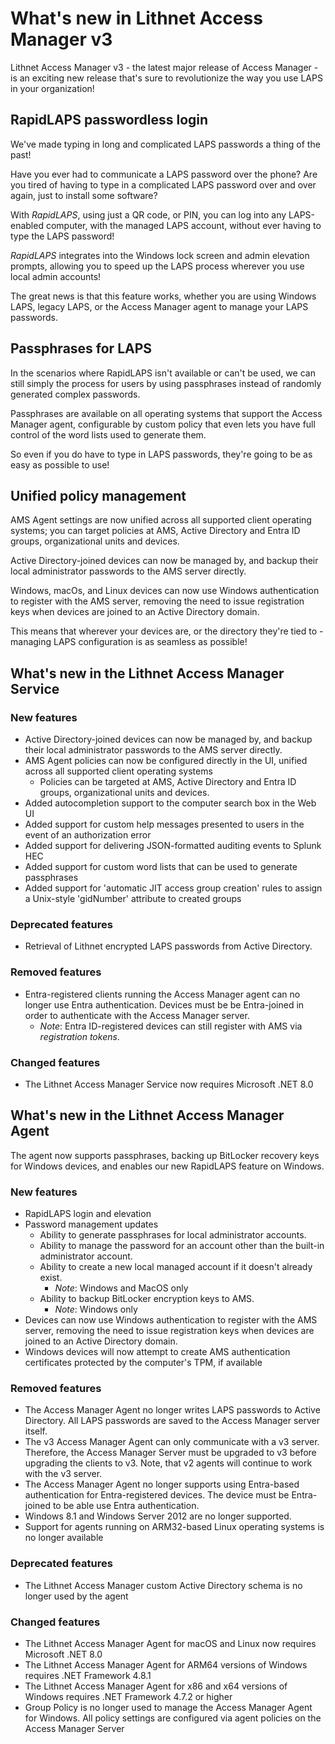# What's new in Lithnet Access Manager v3
Lithnet Access Manager v3 - the latest major release of Access Manager - is an exciting new release that's sure to revolutionize the way you use LAPS in your organization!

## RapidLAPS passwordless login
We've made typing in long and complicated LAPS passwords a thing of the past!

Have you ever had to communicate a LAPS password over the phone? Are you tired of having to type in a complicated LAPS password over and over again, just to install some software?

With *RapidLAPS*, using just a QR code, or PIN, you can log into any LAPS-enabled computer, with the managed LAPS account, without ever having to type the LAPS password!

*RapidLAPS* integrates into the Windows lock screen and admin elevation prompts, allowing you to speed up the LAPS process wherever you use local admin accounts!

The great news is that this feature works, whether you are using Windows LAPS, legacy LAPS, or the Access Manager agent to manage your LAPS passwords.

## Passphrases for LAPS
In the scenarios where RapidLAPS isn't available or can't be used, we can still simply the process for users by using passphrases instead of randomly generated complex passwords.

Passphrases are available on all operating systems that support the Access Manager agent, configurable by custom policy that even lets you have full control of the word lists used to generate them.

So even if you do have to type in LAPS passwords, they're going to be as easy as possible to use!

## Unified policy management

AMS Agent settings are now unified across all supported client operating systems; you can target policies at AMS, Active Directory and Entra ID groups, organizational units and devices.

Active Directory-joined devices can now be managed by, and backup their local administrator passwords to the AMS server directly.

Windows, macOs, and Linux devices can now use Windows authentication to register with the AMS server, removing the need to issue registration keys when devices are joined to an Active Directory domain.

This means that wherever your devices are, or the directory they're tied to - managing LAPS configuration is as seamless as possible!

## What's new in the Lithnet Access Manager Service

### New features
* Active Directory-joined devices can now be managed by, and backup their local administrator passwords to the AMS server directly.
* AMS Agent policies can now be configured directly in the UI, unified across all supported client operating systems
  * Policies can be targeted at AMS, Active Directory and Entra ID groups, organizational units and devices.
* Added autocompletion support to the computer search box in the Web UI
* Added support for custom help messages presented to users in the event of an authorization error
* Added support for delivering JSON-formatted auditing events to Splunk HEC
* Added support for custom word lists that can be used to generate passphrases
* Added support for 'automatic JIT access group creation' rules to assign a Unix-style 'gidNumber' attribute to created groups

### Deprecated features
* Retrieval of Lithnet encrypted LAPS passwords from Active Directory. 

### Removed features
* Entra-registered clients running the Access Manager agent can no longer use Entra authentication. Devices must be be Entra-joined in order to authenticate with the Access Manager server.
  * *Note*: Entra ID-registered devices can still register with AMS via *registration tokens*.

### Changed features
* The Lithnet Access Manager Service now requires Microsoft .NET 8.0 

## What's new in the Lithnet Access Manager Agent
The agent now supports passphrases, backing up BitLocker recovery keys for Windows devices, and enables our new RapidLAPS feature on Windows.

### New features
* RapidLAPS login and elevation 
* Password management updates
    * Ability to generate passphrases for local administrator accounts.
    * Ability to manage the password for an account other than the built-in administrator account.
    * Ability to create a new local managed account if it doesn't already exist.
        * *Note*: Windows and MacOS only
    * Ability to backup BitLocker encryption keys to AMS.
        * *Note*: Windows only
* Devices can now use Windows authentication to register with the AMS server, removing the need to issue registration keys when devices are joined to an Active Directory domain.
* Windows devices will now attempt to create AMS authentication certificates protected by the computer's TPM, if available

### Removed features
* The Access Manager Agent no longer writes LAPS passwords to Active Directory. All LAPS passwords are saved to the Access Manager server itself.
* The v3 Access Manager Agent can only communicate with a v3 server. Therefore, the Access Manager Server must be upgraded to v3 before upgrading the clients to v3. Note, that v2 agents will continue to work with the v3 server.
* The Access Manager Agent no longer supports using Entra-based authentication for Entra-registered devices. The device must be Entra-joined to be able use Entra authentication.
* Windows 8.1 and Windows Server 2012 are no longer supported. 
* Support for agents running on ARM32-based Linux operating systems is no longer available

### Deprecated features
* The Lithnet Access Manager custom Active Directory schema is no longer used by the agent

### Changed features
* The Lithnet Access Manager Agent for macOS and Linux now requires Microsoft .NET 8.0
* The Lithnet Access Manager Agent for ARM64 versions of Windows requires .NET Framework 4.8.1
* The Lithnet Access Manager Agent for x86 and x64 versions of Windows requires .NET Framework 4.7.2 or higher
* Group Policy is no longer used to manage the Access Manager Agent for Windows. All policy settings are configured via agent policies on the Access Manager Server